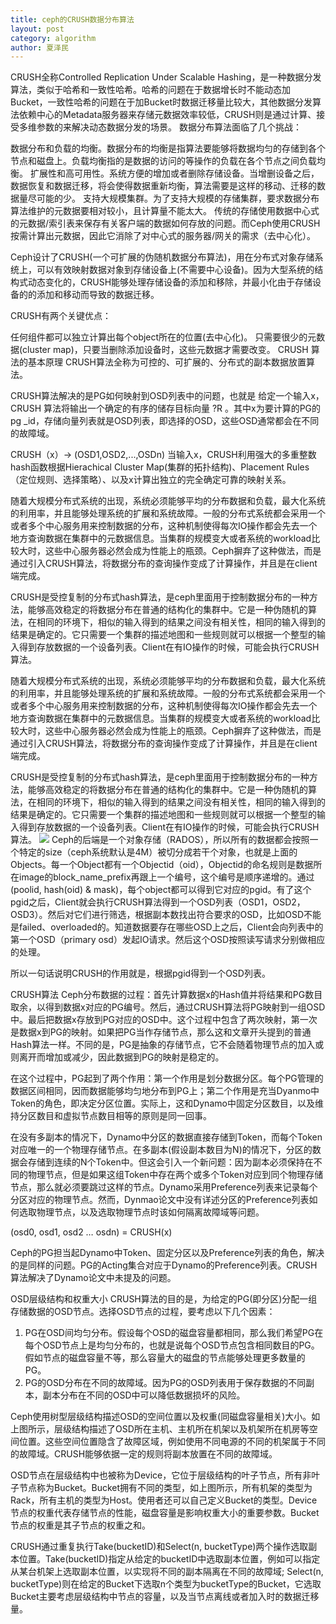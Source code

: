 ```yaml
---
title: ceph的CRUSH数据分布算法
layout: post
category: algorithm
author: 夏泽民
---
```

CRUSH全称Controlled Replication Under Scalable Hashing，是一种数据分发算法，类似于哈希和一致性哈希。哈希的问题在于数据增长时不能动态加Bucket，一致性哈希的问题在于加Bucket时数据迁移量比较大，其他数据分发算法依赖中心的Metadata服务器来存储元数据效率较低，CRUSH则是通过计算、接受多维参数的来解决动态数据分发的场景。 
数据分布算法面临了几个挑战：

数据分布和负载的均衡。数据分布的均衡是指算法要能够将数据均匀的存储到各个节点和磁盘上。负载均衡指的是数据的访问的等操作的负载在各个节点之间负载均衡。 扩展性和高可用性。系统方便的增加或者删除存储设备。当增删设备之后，数据恢复和数据迁移，将会使得数据重新均衡，算法需要是这样的移动、迁移的数据量尽可能的少。 支持大规模集群。为了支持大规模的存储集群，要求数据分布算法维护的元数据要相对较小，且计算量不能太大。
传统的存储使用数据中心式的元数据/索引表来保存有关客户端的数据如何存放的问题。而Ceph使用CRUSH按需计算出元数据，因此它消除了对中心式的服务器/网关的需求（去中心化）。

Ceph设计了CRUSH(一个可扩展的伪随机数据分布算法)，用在分布式对象存储系统上，可以有效映射数据对象到存储设备上(不需要中心设备)。因为大型系统的结构式动态变化的，CRUSH能够处理存储设备的添加和移除，并最小化由于存储设备的的添加和移动而导致的数据迁移。

CRUSH有两个关键优点：

任何组件都可以独立计算出每个object所在的位置(去中心化)。 只需要很少的元数据(cluster map)，只要当删除添加设备时，这些元数据才需要改变。
CRUSH 算法的基本原理
CRUSH算法全称为可控的、可扩展的、分布式的副本数据放置算法。

CRUSH算法解决的是PG如何映射到OSD列表中的问题，也就是 给定一个输入x，CRUSH 算法将输出一个确定的有序的储存目标向量 ?R 。其中x为要计算的PG的pg _id，存储向量列表就是OSD列表，即选择的OSD，这些OSD通常都会在不同的故障域。

CRUSH（x）-> (OSD1,OSD2,...,OSDn)
当输入x，CRUSH利用强大的多重整数hash函数根据Hierachical Cluster Map(集群的拓扑结构)、Placement Rules（定位规则、选择策略）、以及x计算出独立的完全确定可靠的映射关系。

随着大规模分布式系统的出现，系统必须能够平均的分布数据和负载，最大化系统的利用率，并且能够处理系统的扩展和系统故障。一般的分布式系统都会采用一个或者多个中心服务用来控制数据的分布，这种机制使得每次IO操作都会先去一个地方查询数据在集群中的元数据信息。当集群的规模变大或者系统的workload比较大时，这些中心服务器必然会成为性能上的瓶颈。Ceph摒弃了这种做法，而是通过引入CRUSH算法，将数据分布的查询操作变成了计算操作，并且是在client端完成。

CRUSH是受控复制的分布式hash算法，是ceph里面用于控制数据分布的一种方法，能够高效稳定的将数据分布在普通的结构化的集群中。它是一种伪随机的算法，在相同的环境下，相似的输入得到的结果之间没有相关性，相同的输入得到的结果是确定的。它只需要一个集群的描述地图和一些规则就可以根据一个整型的输入得到存放数据的一个设备列表。Client在有IO操作的时候，可能会执行CRUSH算法。

随着大规模分布式系统的出现，系统必须能够平均的分布数据和负载，最大化系统的利用率，并且能够处理系统的扩展和系统故障。一般的分布式系统都会采用一个或者多个中心服务用来控制数据的分布，这种机制使得每次IO操作都会先去一个地方查询数据在集群中的元数据信息。当集群的规模变大或者系统的workload比较大时，这些中心服务器必然会成为性能上的瓶颈。Ceph摒弃了这种做法，而是通过引入CRUSH算法，将数据分布的查询操作变成了计算操作，并且是在client端完成。

CRUSH是受控复制的分布式hash算法，是ceph里面用于控制数据分布的一种方法，能够高效稳定的将数据分布在普通的结构化的集群中。它是一种伪随机的算法，在相同的环境下，相似的输入得到的结果之间没有相关性，相同的输入得到的结果是确定的。它只需要一个集群的描述地图和一些规则就可以根据一个整型的输入得到存放数据的一个设备列表。Client在有IO操作的时候，可能会执行CRUSH算法。
	<img src="{{site.url}}{{site.baseurl}}/img/crush.png"/>
Ceph的后端是一个对象存储（RADOS），所以所有的数据都会按照一个特定的size（ceph系统默认是4M）被切分成若干个对象，也就是上面的Objects。每一个Object都有一个Objectid（oid），Objectid的命名规则是数据所在image的block_name_prefix再跟上一个编号，这个编号是顺序递增的。通过(poolid, hash(oid) & mask)，每个object都可以得到它对应的pgid。有了这个pgid之后，Client就会执行CRUSH算法得到一个OSD列表（OSD1，OSD2，OSD3）。然后对它们进行筛选，根据副本数找出符合要求的OSD，比如OSD不能是failed、overloaded的。知道数据要存在哪些OSD上之后，Client会向列表中的第一个OSD（primary osd）发起IO请求。然后这个OSD按照读写请求分别做相应的处理。

所以一句话说明CRUSH的作用就是，根据pgid得到一个OSD列表。
<!-- more -->
CRUSH算法
Ceph分布数据的过程：首先计算数据x的Hash值并将结果和PG数目取余，以得到数据x对应的PG编号。然后，通过CRUSH算法将PG映射到一组OSD中。最后把数据x存放到PG对应的OSD中。这个过程中包含了两次映射，第一次是数据x到PG的映射。如果把PG当作存储节点，那么这和文章开头提到的普通Hash算法一样。不同的是，PG是抽象的存储节点，它不会随着物理节点的加入或则离开而增加或减少，因此数据到PG的映射是稳定的。



在这个过程中，PG起到了两个作用：第一个作用是划分数据分区。每个PG管理的数据区间相同，因而数据能够均匀地分布到PG上；第二个作用是充当Dyanmo中Token的角色，即决定分区位置。实际上，这和Dynamo中固定分区数目，以及维持分区数目和虚拟节点数目相等的原则是同一回事。

在没有多副本的情况下，Dynamo中分区的数据直接存储到Token，而每个Token对应唯一的一个物理存储节点。在多副本(假设副本数目为N)的情况下，分区的数据会存储到连续的N个Token中。但这会引入一个新问题：因为副本必须保持在不同的物理节点，但是如果这组Token中存在两个或多个Token对应到同个物理存储节点，那么就必须要跳过这样的节点。Dynamo采用Preference列表来记录每个分区对应的物理节点。然而，Dynmao论文中没有详述分区的Preference列表如何选取物理节点，以及选取物理节点时该如何隔离故障域等问题。

(osd0, osd1, osd2 … osdn) = CRUSH(x)

Ceph的PG担当起Dynamo中Token、固定分区以及Preference列表的角色，解决的是同样的问题。PG的Acting集合对应于Dynamo的Preference列表。CRUSH算法解决了Dynamo论文中未提及的问题。

OSD层级结构和权重大小
CRUSH算法的目的是，为给定的PG(即分区)分配一组存储数据的OSD节点。选择OSD节点的过程，要考虑以下几个因素：

1) PG在OSD间均匀分布。假设每个OSD的磁盘容量都相同，那么我们希望PG在每个OSD节点上是均匀分布的，也就是说每个OSD节点包含相同数目的PG。假如节点的磁盘容量不等，那么容量大的磁盘的节点能够处理更多数量的PG。
2) PG的OSD分布在不同的故障域。因为PG的OSD列表用于保存数据的不同副本，副本分布在不同的OSD中可以降低数据损坏的风险。

Ceph使用树型层级结构描述OSD的空间位置以及权重(同磁盘容量相关)大小。如上图所示，层级结构描述了OSD所在主机、主机所在机架以及机架所在机房等空间位置。这些空间位置隐含了故障区域，例如使用不同电源的不同的机架属于不同的故障域。CRUSH能够依据一定的规则将副本放置在不同的故障域。

OSD节点在层级结构中也被称为Device，它位于层级结构的叶子节点，所有非叶子节点称为Bucket。Bucket拥有不同的类型，如上图所示，所有机架的类型为Rack，所有主机的类型为Host。使用者还可以自己定义Bucket的类型。Device节点的权重代表存储节点的性能，磁盘容量是影响权重大小的重要参数。Bucket节点的权重是其子节点的权重之和。

CRUSH通过重复执行Take(bucketID)和Select(n, bucketType)两个操作选取副本位置。Take(bucketID)指定从给定的bucketID中选取副本位置，例如可以指定从某台机架上选取副本位置，以实现将不同的副本隔离在不同的故障域; Select(n, bucketType)则在给定的Bucket下选取n个类型为bucketType的Bucket，它选取Bucket主要考虑层级结构中节点的容量，以及当节点离线或者加入时的数据迁移量。
